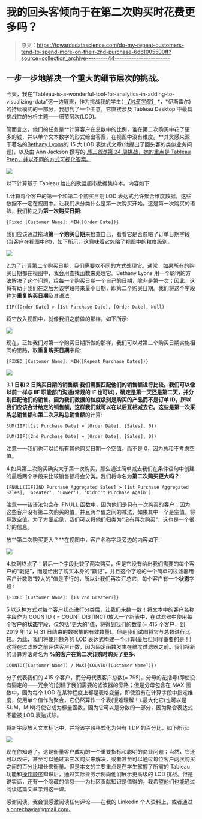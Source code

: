 # 我的回头客倾向于在第二次购买时花费更多吗？

> 原文：<https://towardsdatascience.com/do-my-repeat-customers-tend-to-spend-more-on-their-2nd-purchase-6db1005500ff?source=collection_archive---------44----------------------->

## 一步一步地解决一个重大的细节层次的挑战。

今天，我在“Tableau-is-a-wonderful-tool-for-analytics-in-adding-to-visualizing-data”这一边醒来，作为挑战我的学生( [*【纳亚学院】*](https://www.naya-college.co.il/) *，*伊斯雷尔)的持续模式的一部分，我想到了一个主意，它直接涉及 Tableau Desktop 中最具挑战性的分析主题——细节层次(LOD)。

简而言之，他们的任务是**计算客户在总数中的比例，谁在第二次购买中花了更多的钱，并以单个文本数字的形式给出答案，在视图中没有维度。**其灵感来源于著名的[Bethany Lyons](https://www.tableau.com/about/blog/LOD-expressions)的 15 大 LOD 表达式文章(他提出了回头客的类似业务问题)，以及由 Ann Jackson 撰写的 [*周三锻炼*第 24 周挑战，她的重点是 Tableau Prep，并以不同的方式可视化答案。](http://www.workout-wednesday.com/week-24-do-customers-spend-more-on-their-first-or-second-purchase/)

![](img/2f29392b7c44f5a0697157bdfc42f2e4.png)

以下计算基于 Tableau 给出的欧盟超市数据集样本。内容如下:

1.计算每个客户的第一个和第二个购买日期 LOD 表达式允许聚合维度数据，这些数据不一定在视图中。让我们从分类什么是第一次购买开始。这是第一次购买的语法，我们称之为**第一次购买日期**:

`{Fixed [Customer Name]: MIN([Order Date])}`

我们应该通过拖动**第一个购买日期**来检查自己，看看它是否忽略了订单日期字段(当客户在视图中时)，如下所示，这意味着它忽略了视图中的粒度级别。

![](img/8332df2d1faa5c0739a643ca66d954b5.png)

2.为了计算第二个购买日期，我们需要以不同的方式处理它。通常，如果所有的购买日期都在视图中，我会用查找函数来处理它。Bethany Lyons 用一个聪明的方法解决了这个问题，给每一个购买日期一个自己的日期，除非是第一次；因此，这将有助于我们在之后为该字段带来最小日期，即第二个购买日期。我们将这个字段称为**重复购买日期**及其语法:

`IIF([Order Date] > [1st Purchase Date], [Order Date], Null)`

将它放入视图中，就像我们之前做的那样，如下所示:

![](img/f3dd949dead15b904bb6e2217cdaab49.png)

现在，正如我们对第一个购买日期所做的那样，我们可以对第二个购买日期实施相同的思路，取**重复购买日期**字段:

`{FIXED [Customer Name]: MIN([Repeat Purchase Dates])}`

![](img/b00f884bbc5c60d4b38b9b890f463d3e.png)

3.**1 日和 2 日购买日期的销售额:**我们需要匹配他们的销售额进行比较。我们可以像以前一样与 IIF 职能部门沟通(常规的 IF 也可以)，确定是第一天还是第二天，并分别匹配他们的销售。因为我们数据的粒度级别是购买的产品而不是订单 ID，所以我们应该合计给定的销售额，这样我们就可以在以后互相减去它。这些是**第一次采购总销售额**和**第二次采购总销售额**的计算:

`SUM(IIF([1st Purchase Date] = [Order Date], [Sales], 0))`

`SUM(IIF([2nd Purchase Date] = [Order Date], [Sales], 0))`

注意——我们也可以给所有其他购买日期一个空值，而不是 0，因为总和不考虑空值。

4.如果第二次购买确实大于第一次购买，那么通过简单减去我们在条件语句中创建的最后两个字段来比较销售额将会分类。我们将命名为**第二次购买更大吗？:**

`IFNULL(IIF[2ND Purchase Aggregated Sales] > [1st Purchase Aggregated Sales], 'Greater', 'Lower'), 'Didn''t Purchase Again')`

注意——该语法包含在 IFNULL 函数中，因为他们是只有一次购买的客户；因为这些客户没有第二次购买的值，并且两个值之间的减法，如果其中一个是空值，将导致空值。为了方便起见，我们可以将他们归类为“没有再次购买”，这也是一个很好的信息。

放**第二次购买更大？**在视图中，客户名称字段旁边的内容如下:

![](img/9bf5ea11adeb54b58eb8ad1ad318ecf3.png)

4.快到终点了！最后一个字段比较了两次购买，但是它没有给出我们需要的每个客户的“戳记”，而是给出了购买本身的“戳记”，并且这个字段的一个简单的过滤器用客户计数取“较大的”值是不行的，所以让我们再次汇总它，每个客户有一个**状态**字段 **:**

`{FIXED [Customer Name]: [Is 2nd Greater?]}`

5.以这种方式对每个客户状态进行分类后，让我们来数一数！将文本中的客户名称字段作为 COUNTD ( = COUNT DISTINCT)放入一个新表中，在过滤器中使用每个客户的**状态**字段，仅包括“更大的”值，将得到我们的数量(= 415 个客户，到 2019 年 12 月 31 日结束的数据集的有效数量)。但是我们试图将它与总数进行比较。为此，我们将使用额外的 LOD 表达式构建一个计算(最后但同样重要的是！)这将在过滤器之前评估客户计数，因为固定函数发生在维度过滤器之前。我们将新的计算方法命名为 **%的客户在第二次订购时购买了更多:**

`COUNTD([Customer Name]) / MAX({COUNTD([Customer Name])})`

分子代表我们的 415 个客户，而分母代表客户总数(= 795)。分母的花括号(即使没有固定的——冗余的)创建了我们需要的滤波器的旁路；但是分母包含在 MAX 函数中，因为每个 LOD 在某种程度上都是表格变量，即使没有在计算字段中指定维度，使用单个值作为聚合，它仍然算作一个表(很难理解！).最大化它(也可以是 SUM，MIN)将使它成为标量函数，因为它可以是分数的一部分，因为聚合表达式不能被 LOD 表达式除。

将新字段放入文本标记中，并将该字段格式化为带有 1 DP 的百分比，如下所示:

![](img/aa0e20d2ddb08c2ce094d9afb7537366.png)

现在你知道了。这是衡量客户成功的一个重要指标和聪明的商业问题；当然，它还可以改进，甚至可以通过第三次购买来解决，或者甚至可以通过每位客户两次购买之间的百分比增长来衡量。但是本文的主要重点是在学生掌握了所需的 Tableau 功能和[操作顺序](https://help.tableau.com/current/pro/desktop/en-us/order_of_operations.htm#about-the-order-of-operations-aka-query-pipeline)知识后，通过实际业务示例向他们展示更高级的 LOD 挑战。但是说实话，还有一个隐藏的信息——为社区贡献知识是值得的，我希望他们也能通过阅读这篇文章学到这一课。

感谢阅读。我会很感激阅读任何评论——在我的 Linkedin 个人资料上，或者通过 alonrechavia@gmail.com。